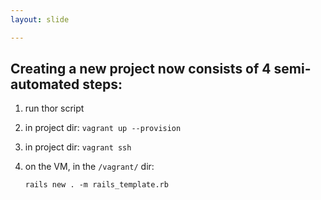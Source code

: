 ```yaml
---
layout: slide

---
```


## Creating a new project now consists of 4 semi-automated steps:

1. run thor script
2. in project dir: `vagrant up --provision`
3. in project dir: `vagrant ssh`
4. on the VM, in the `/vagrant/` dir:

    `rails new . -m rails_template.rb`

